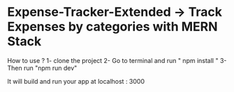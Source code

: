 # Expense-Tracker-Extended -> Track Expenses by categories with MERN Stack


How to use ?
1- clone the project
2- Go to terminal and run " npm install "
3- Then run "npm run dev"

It will build and run your app at localhost : 3000


